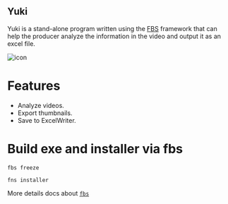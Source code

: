 Yuki
----
Yuki is a stand-alone program written using the 
[FBS](https://www.learnpyqt.com/courses/packaging-and-distribution/packaging-pyqt5-apps-fbs/) 
framework that can help the producer analyze the information in the video and 
output it as an excel file.

![icon](https://github.com/loonghao/Yuki/blob/master/src/yuki/resources/images/yuki.png)

Features
========
- Analyze videos.
- Export thumbnails.
- Save to ExcelWriter.

Build exe and installer via fbs
===============================

```shell script
fbs freeze
```
```shell script
fns installer
```
More details docs about [`fbs`](https://build-system.fman.io/manual/)
